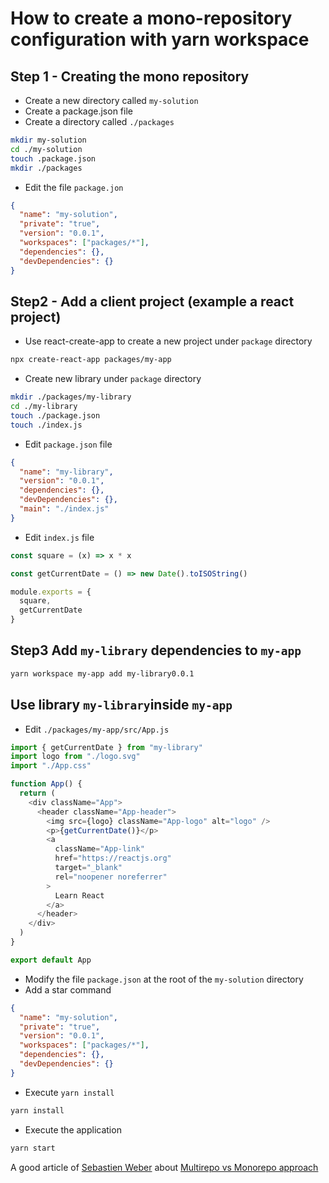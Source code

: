 # How to create a mono-repository configuration with yarn workspace

## Step 1 - Creating the mono repository

- Create a new directory called `my-solution`
- Create a package.json file
- Create a directory called `./packages`

```bash
mkdir my-solution
cd ./my-solution
touch .package.json
mkdir ./packages
```

- Edit the file `package.jon`

```json
{
  "name": "my-solution",
  "private": "true",
  "version": "0.0.1",
  "workspaces": ["packages/*"],
  "dependencies": {},
  "devDependencies": {}
}
```

## Step2 - Add a client project (example a react project)

- Use react-create-app to create a new project under `package` directory

```bash
npx create-react-app packages/my-app
```

- Create new library under `package` directory

```bash
mkdir ./packages/my-library
cd ./my-library
touch ./package.json
touch ./index.js
```

- Edit `package.json` file

```json
{
  "name": "my-library",
  "version": "0.0.1",
  "dependencies": {},
  "devDependencies": {},
  "main": "./index.js"
}
```

- Edit `index.js` file

```javascript
const square = (x) => x * x

const getCurrentDate = () => new Date().toISOString()

module.exports = {
  square,
  getCurrentDate
}
```

## Step3 Add `my-library` dependencies to `my-app`

```bash
yarn workspace my-app add my-library0.0.1
```

## Use library `my-library`inside `my-app`

- Edit `./packages/my-app/src/App.js`

```javascript
import { getCurrentDate } from "my-library"
import logo from "./logo.svg"
import "./App.css"

function App() {
  return (
    <div className="App">
      <header className="App-header">
        <img src={logo} className="App-logo" alt="logo" />
        <p>{getCurrentDate()}</p>
        <a
          className="App-link"
          href="https://reactjs.org"
          target="_blank"
          rel="noopener noreferrer"
        >
          Learn React
        </a>
      </header>
    </div>
  )
}

export default App
```

- Modify the file `package.json` at the root of the `my-solution` directory
- Add a star command

```json
{
  "name": "my-solution",
  "private": "true",
  "version": "0.0.1",
  "workspaces": ["packages/*"],
  "dependencies": {},
  "devDependencies": {}
}
```

- Execute `yarn install`

```bash
yarn install
```

- Execute the application

```bash
yarn start
```

 A good article of [Sebastien Weber](https://doppelmutzi.github.io/) about [Multirepo vs Monorepo approach](https://doppelmutzi.github.io/monorepo-lerna-yarn-workspaces/#:~:text=yarn%20workspaces%20is%20the%20only,yarn%20as%20dependency%20management%20tools.)
